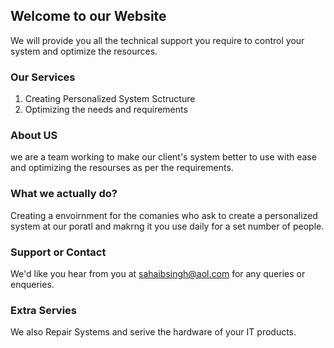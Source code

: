 ## Welcome to our Website

We will provide you all the technical support you require to control your system and optimize the resources.

### Our Services

1. Creating Personalized System Sctructure
2. Optimizing the needs and requirements



### About US
we are a team working to make our client's system better to use with ease and optimizing the resourses as per the requirements.



### What we actually do?
Creating a envoirnment for the comanies who ask to create a personalized system at our poratl and makrng it you use daily for a set number of people.



### Support or Contact

We'd like you hear from you at sahaibsingh@aol.com for any queries or enqueries.



### Extra Servies
We also Repair Systems and serive the hardware of your IT products.
